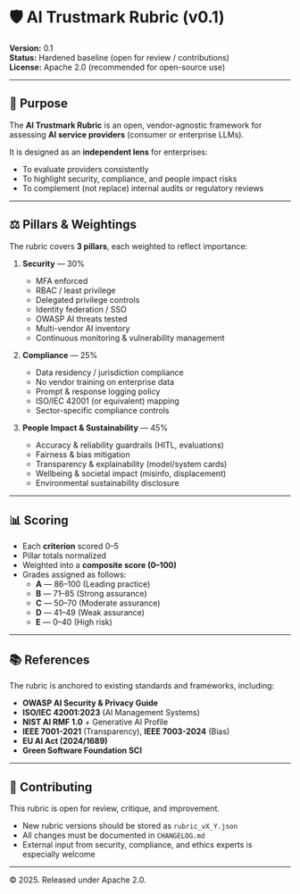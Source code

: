 # 🛡️ AI Trustmark Rubric (v0.1)

**Version:** 0.1  
**Status:** Hardened baseline (open for review / contributions)  
**License:** Apache 2.0 (recommended for open-source use)  

---

## 🎯 Purpose

The **AI Trustmark Rubric** is an open, vendor-agnostic framework for assessing **AI service providers** (consumer or enterprise LLMs).  

It is designed as an **independent lens** for enterprises:  
- To evaluate providers consistently  
- To highlight security, compliance, and people impact risks  
- To complement (not replace) internal audits or regulatory reviews  

---

## ⚖️ Pillars & Weightings

The rubric covers **3 pillars**, each weighted to reflect importance:

1. **Security** — 30%  
   - MFA enforced  
   - RBAC / least privilege  
   - Delegated privilege controls  
   - Identity federation / SSO  
   - OWASP AI threats tested  
   - Multi-vendor AI inventory  
   - Continuous monitoring & vulnerability management  

2. **Compliance** — 25%  
   - Data residency / jurisdiction compliance  
   - No vendor training on enterprise data  
   - Prompt & response logging policy  
   - ISO/IEC 42001 (or equivalent) mapping  
   - Sector-specific compliance controls  

3. **People Impact & Sustainability** — 45%  
   - Accuracy & reliability guardrails (HITL, evaluations)  
   - Fairness & bias mitigation  
   - Transparency & explainability (model/system cards)  
   - Wellbeing & societal impact (misinfo, displacement)  
   - Environmental sustainability disclosure  

---

## 📊 Scoring

- Each **criterion** scored 0–5  
- Pillar totals normalized  
- Weighted into a **composite score (0–100)**  
- Grades assigned as follows:  
  - **A** — 86–100 (Leading practice)  
  - **B** — 71–85 (Strong assurance)  
  - **C** — 50–70 (Moderate assurance)  
  - **D** — 41–49 (Weak assurance)  
  - **E** — 0–40 (High risk)  

---

## 📚 References

The rubric is anchored to existing standards and frameworks, including:  
- **OWASP AI Security & Privacy Guide**  
- **ISO/IEC 42001:2023** (AI Management Systems)  
- **NIST AI RMF 1.0** + Generative AI Profile  
- **IEEE 7001-2021** (Transparency), **IEEE 7003-2024** (Bias)  
- **EU AI Act (2024/1689)**  
- **Green Software Foundation SCI**  

---

## 🤝 Contributing

This rubric is open for review, critique, and improvement.  
- New rubric versions should be stored as `rubric_vX_Y.json`  
- All changes must be documented in `CHANGELOG.md`  
- External input from security, compliance, and ethics experts is especially welcome  

---

© 2025. Released under Apache 2.0.

